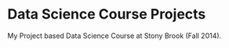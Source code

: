 Data Science Course Projects
============

My Project based Data Science Course at Stony Brook (Fall 2014).
